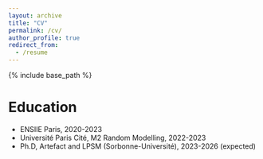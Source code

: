 ```yaml
---
layout: archive
title: "CV"
permalink: /cv/
author_profile: true
redirect_from:
  - /resume
---
```


{% include base_path %}

Education
======
* ENSIIE Paris, 2020-2023
* Université Paris Cité, M2 Random Modelling, 2022-2023
* Ph.D, Artefact and LPSM (Sorbonne-Université), 2023-2026 (expected)